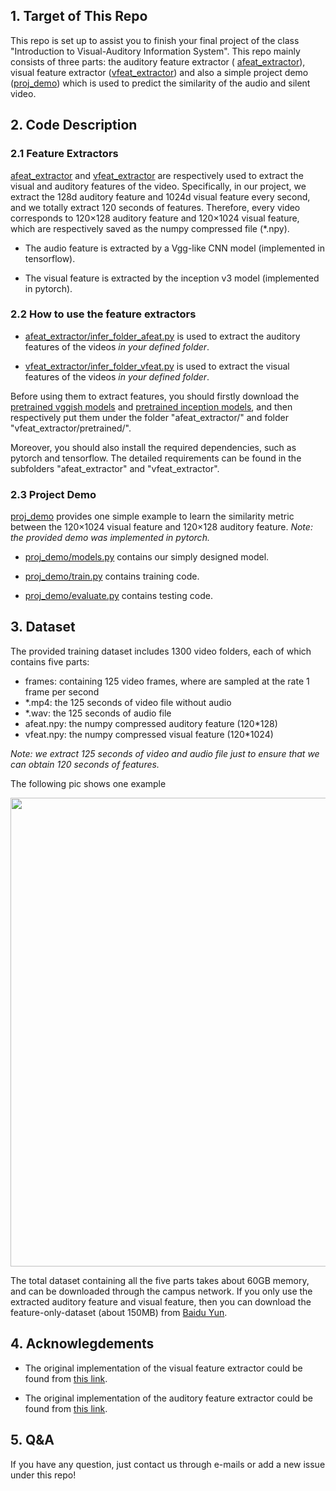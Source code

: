 ## 1. Target of This Repo

This repo is set up to assist you to finish your final project of the class "Introduction to Visual-Auditory Information System". This repo mainly consists of three parts: the auditory feature extractor ( [afeat_extractor](https://github.com/uzeful/VA_Project/blob/master/afeat_extractor)), visual feature extractor ([vfeat_extractor](https://github.com/uzeful/VA_Project/blob/master/vfeat_extractor)) and also a simple project demo ([proj_demo](https://github.com/uzeful/VA_Project/tree/master/proj_demo)) which is used to predict the similarity of the audio and silent video. 


## 2. Code Description

### 2.1 Feature Extractors

[afeat_extractor](https://github.com/uzeful/VA_Project/tree/master/afeat_extractor) and [vfeat_extractor](https://github.com/uzeful/VA_Project/tree/master/vfeat_extractor) are respectively used to extract the visual and auditory features of the video. Specifically, in our project, we extract the 128d auditory feature and 1024d visual feature every second, and we totally extract 120 seconds of features. Therefore, every video corresponds to 120×128 auditory feature and 120×1024 visual feature, which are respectively saved as the numpy compressed file (\*.npy).

* The audio feature is extracted by a Vgg-like CNN model (implemented in tensorflow).

* The visual feature is extracted by the inception v3 model (implemented in pytorch).

### 2.2 How to use the feature extractors

* [afeat_extractor/infer_folder_afeat.py](https://github.com/uzeful/VA_Project/blob/master/afeat_extractor/infer_folder_afeat.py) is used to extract the auditory features of the videos *in your defined folder*.

* [vfeat_extractor/infer_folder_vfeat.py](https://github.com/uzeful/VA_Project/blob/master/vfeat_extractor/infer_folder_vfeat.py) is used to extract the visual features of the videos *in your defined folder*.

Before using them to extract features, you should firstly download the [pretrained vggish models](http://pan.baidu.com/s/1nuVq3PZ) and [pretrained inception models](http://pan.baidu.com/s/1dEV6J41), and then respectively put them under the folder "afeat_extractor/" and folder "vfeat_extractor/pretrained/". 

Moreover, you should also install the required dependencies, such as pytorch and tensorflow. The detailed requirements can be found in the subfolders "afeat_extractor" and "vfeat_extractor".

### 2.3 Project Demo

[proj_demo](https://github.com/uzeful/VA_Project/tree/master/proj_demo) provides one simple example to learn the similarity metric between the 120×1024 visual feature and 120×128 auditory feature. *Note: the provided demo was implemented in pytorch.*

* [proj_demo/models.py](https://github.com/uzeful/VA_Project/blob/master/proj_demo/models.py) contains our simply designed model.

* [proj_demo/train.py](https://github.com/uzeful/VA_Project/blob/master/proj_demo/train.py) contains training code.

* [proj_demo/evaluate.py](https://github.com/uzeful/VA_Project/blob/master/proj_demo/evaluate.py) contains testing code.


## 3. Dataset

The provided training dataset includes 1300 video folders, each of which contains five parts:

* frames: containing 125 video frames, where are sampled at the rate 1 frame per second    
* \*.mp4: the 125 seconds of video file without audio    
* \*.wav: the 125 seconds of audio file    
* afeat.npy: the numpy compressed auditory feature (120\*128)    
* vfeat.npy: the numpy compressed visual feature (120\*1024)    

*Note: we extract 125 seconds of video and audio file just to ensure that we can obtain 120 seconds of features.*    

The following pic shows one example
<p align="center">
<img src="https://github.com/uzeful/VA_Project/blob/master/dataset_sample.png" width="750">
</p>

The total dataset containing all the five parts takes about 60GB memory, and can be downloaded through the campus network. If you only use the extracted auditory feature and visual feature, then you can download the feature-only-dataset (about 150MB) from [Baidu Yun](http://pan.baidu.com/s/1qY2uyhI).

## 4. Acknowlegdements

* The original implementation of the visual feature extractor could be found from [this link](https://github.com/corenel/yt8m-feature-extractor).

* The original implementation of the auditory feature extractor could be found from [this link](https://github.com/tensorflow/models/tree/master/research/audioset).

## 5. Q&A

If you have any question, just contact us through e-mails or add a new issue under this repo!
